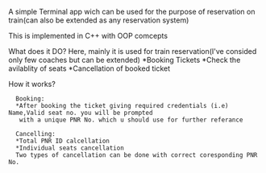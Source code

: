 A simple Terminal app wich can be used for the purpose of reservation on train(can also be extended as any reservation system)

This is implemented in C++ with OOP comcepts

What does it DO?
       Here, mainly it is used for train reservation(I've consided only few coaches but can be extended)
           *Booking Tickets
           *Check the avilablity of seats
           *Cancellation of booked ticket
           
How it works?
      
      Booking:
      *After booking the ticket giving required credentials (i.e) Name,Valid seat no. you will be prompted
       with a unique PNR No. which u should use for further referance
      
      Cancelling:
      *Total PNR ID calcellation
      *Individual seats cancellation
      Two types of cancellation can be done with correct coresponding PNR No.
